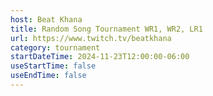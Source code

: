 ```yaml
---
host: Beat Khana
title: Random Song Tournament WR1, WR2, LR1
url: https://www.twitch.tv/beatkhana
category: tournament
startDateTime: 2024-11-23T12:00:00-06:00
useStartTime: false
useEndTime: false
---
```


